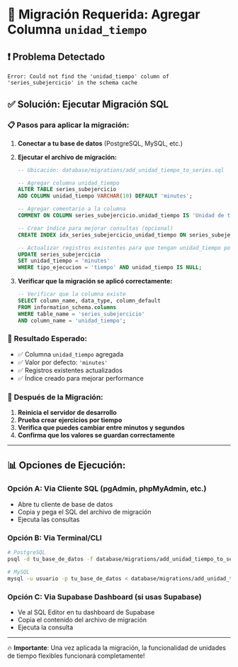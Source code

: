 # 🔧 Migración Requerida: Agregar Columna `unidad_tiempo`

## ❗ Problema Detectado
```
Error: Could not find the 'unidad_tiempo' column of 'series_subejercicio' in the schema cache
```

## ✅ Solución: Ejecutar Migración SQL

### 📋 **Pasos para aplicar la migración:**

1. **Conectar a tu base de datos** (PostgreSQL, MySQL, etc.)

2. **Ejecutar el archivo de migración:**
   ```sql
   -- Ubicación: database/migrations/add_unidad_tiempo_to_series.sql
   
   -- Agregar columna unidad_tiempo
   ALTER TABLE series_subejercicio 
   ADD COLUMN unidad_tiempo VARCHAR(10) DEFAULT 'minutes';
   
   -- Agregar comentario a la columna
   COMMENT ON COLUMN series_subejercicio.unidad_tiempo IS 'Unidad de tiempo para ejercicios por tiempo: minutes o seconds';
   
   -- Crear índice para mejorar consultas (opcional)
   CREATE INDEX idx_series_subejercicio_unidad_tiempo ON series_subejercicio(unidad_tiempo);
   
   -- Actualizar registros existentes para que tengan unidad_tiempo por defecto
   UPDATE series_subejercicio 
   SET unidad_tiempo = 'minutes' 
   WHERE tipo_ejecucion = 'tiempo' AND unidad_tiempo IS NULL;
   ```

3. **Verificar que la migración se aplicó correctamente:**
   ```sql
   -- Verificar que la columna existe
   SELECT column_name, data_type, column_default 
   FROM information_schema.columns 
   WHERE table_name = 'series_subejercicio' 
   AND column_name = 'unidad_tiempo';
   ```

### 🎯 **Resultado Esperado:**
- ✅ Columna `unidad_tiempo` agregada
- ✅ Valor por defecto: `'minutes'`
- ✅ Registros existentes actualizados
- ✅ Índice creado para mejorar performance

### 🚀 **Después de la Migración:**
1. **Reinicia el servidor de desarrollo**
2. **Prueba crear ejercicios por tiempo**
3. **Verifica que puedes cambiar entre minutos y segundos**
4. **Confirma que los valores se guardan correctamente**

---

## 📊 **Opciones de Ejecución:**

### **Opción A: Via Cliente SQL (pgAdmin, phpMyAdmin, etc.)**
- Abre tu cliente de base de datos
- Copia y pega el SQL del archivo de migración
- Ejecuta las consultas

### **Opción B: Via Terminal/CLI**
```bash
# PostgreSQL
psql -d tu_base_de_datos -f database/migrations/add_unidad_tiempo_to_series.sql

# MySQL
mysql -u usuario -p tu_base_de_datos < database/migrations/add_unidad_tiempo_to_series.sql
```

### **Opción C: Via Supabase Dashboard (si usas Supabase)**
- Ve al SQL Editor en tu dashboard de Supabase
- Copia el contenido del archivo de migración
- Ejecuta la consulta

---

🔥 **Importante**: Una vez aplicada la migración, la funcionalidad de unidades de tiempo flexibles funcionará completamente!
